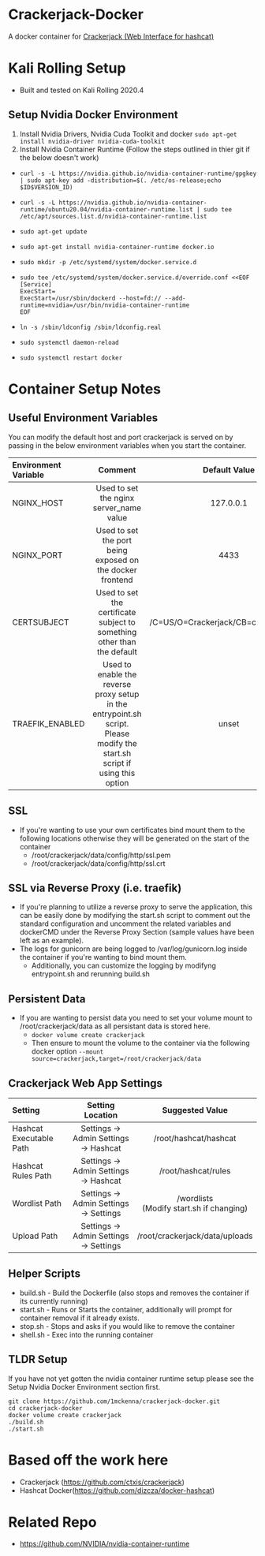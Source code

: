 # Crackerjack-Docker
A docker container for [Crackerjack (Web Interface for hashcat)](https://github.com/ctxis/crackerjack)

# Kali Rolling Setup
* Built and tested on Kali Rolling 2020.4

## Setup Nvidia Docker Environment
1. Install Nvidia Drivers, Nvidia Cuda Toolkit and docker
`sudo apt-get install nvidia-driver nvidia-cuda-toolkit`
2. Install Nvidia Container Runtime (Follow the steps outlined in thier git if the below doesn't work)
  * `curl -s -L https://nvidia.github.io/nvidia-container-runtime/gpgkey | sudo apt-key add -distribution=$(. /etc/os-release;echo $ID$VERSION_ID)`

  * `curl -s -L https://nvidia.github.io/nvidia-container-runtime/ubuntu20.04/nvidia-container-runtime.list | sudo tee /etc/apt/sources.list.d/nvidia-container-runtime.list`
  * `sudo apt-get update`
  * `sudo apt-get install nvidia-container-runtime docker.io`
  * `sudo mkdir -p /etc/systemd/system/docker.service.d`
  *
    ```
    sudo tee /etc/systemd/system/docker.service.d/override.conf <<EOF 
    [Service] 
    ExecStart= 
    ExecStart=/usr/sbin/dockerd --host=fd:// --add-runtime=nvidia=/usr/bin/nvidia-container-runtime
    EOF
    ```
  * `ln -s /sbin/ldconfig /sbin/ldconfig.real`
  * `sudo systemctl daemon-reload`
  * `sudo systemctl restart docker`


# Container Setup Notes
## Useful Environment Variables
You can modify the default host and port crackerjack is served on by passing in the below environment variables when you start the container.

| **Environment Variable** | **Comment** | **Default Value**
| :------------------------- | :--------------------: |:---------------:|
| NGINX_HOST                 | Used to set the nginx server_name value| 127.0.0.1         |
| NGINX_PORT                 | Used to set the port being exposed on the docker frontend | 4433               |
| CERTSUBJECT                | Used to set the certificate subject to something other than the default| /C=US/O=Crackerjack/CB=crackerjack.lan |
| TRAEFIK_ENABLED            | Used to enable the reverse proxy setup in the entrypoint.sh script.</br>Please modify the start.sh script if using this option| unset |


## SSL
* If you're wanting to use your own certificates bind mount them to the following locations otherwise they will be generated on the start of the container
  * /root/crackerjack/data/config/http/ssl.pem
  * /root/crackerjack/data/config/http/ssl.crt

## SSL via Reverse Proxy (i.e. traefik)
* If you're planning to utilize a reverse proxy to serve the application, this can be easily done by modifying the start.sh script to comment out the standard configuration and uncomment the related variables and dockerCMD under the Reverse Proxy Section (sample values have been left as an example).
* The logs for gunicorn are being logged to /var/log/gunicorn.log inside the container if you're wanting to bind mount them.
  * Additionally, you can customize the logging by modifyng entrypoint.sh and rerunning build.sh

## Persistent Data 
* If you are wanting to persist data you need to set your volume mount to /root/crackerjack/data as all persistant data is stored here.
  * `docker volume create crackerjack`
  * Then ensure to mount the volume to the container via the following docker option `--mount source=crackerjack,target=/root/crackerjack/data`

## Crackerjack Web App Settings
| **Setting** | **Setting Location** | **Suggested Value**
| :------------------------- | :--------------------: |:---------------:|
| Hashcat Executable Path| Settings &#8594; Admin Settings &#8594; Hashcat | /root/hashcat/hashcat |
| Hashcat Rules Path | Settings &#8594; Admin Settings &#8594; Hashcat | /root/hashcat/rules |
| Wordlist Path | Settings &#8594; Admin Settings &#8594; Settings | /wordlists </br>(Modify start.sh if changing) |
| Upload Path | Settings &#8594; Admin Settings &#8594; Settings | /root/crackerjack/data/uploads |

## Helper Scripts
* build.sh - Build the Dockerfile (also stops and removes the container if its currently running)
* start.sh - Runs or Starts the container, additionally will prompt for container removal if it already exists.
* stop.sh - Stops and asks if you would like to remove the container
* shell.sh - Exec into the running container

## TLDR Setup
If you have not yet gotten the nvidia container runtime setup please see the Setup Nvidia Docker Environment section first.

```
git clone https://github.com/1mckenna/crackerjack-docker.git
cd crackerjack-docker
docker volume create crackerjack
./build.sh
./start.sh
```

# Based off the work here
* Crackerjack (https://github.com/ctxis/crackerjack)
* Hashcat Docker(https://github.com/dizcza/docker-hashcat)

# Related Repo
* https://github.com/NVIDIA/nvidia-container-runtime
